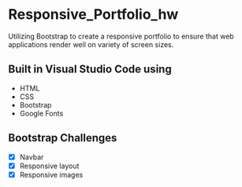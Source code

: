 # Responsive_Portfolio_hw
Utilizing Bootstrap to create a responsive portfolio to ensure that web applications render well on variety of screen sizes. 

## Built in Visual Studio Code using ##
* HTML
* CSS
* Bootstrap
* Google Fonts

## Bootstrap Challenges ##
- [x] Navbar
- [x] Responsive layout
- [x] Responsive images
